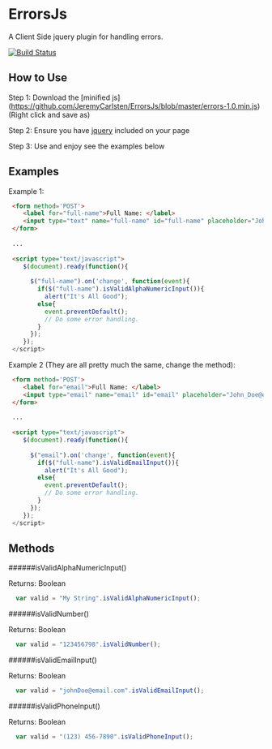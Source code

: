 ErrorsJs
========

A Client Side jquery plugin for handling errors.

[![Build Status](https://travis-ci.org/JeremyCarlsten/ErrorsJs.png?branch=master)](https://travis-ci.org/JeremyCarlsten/ErrorsJs)

How to Use 
----------

Step 1: Download the [minified js] (https://github.com/JeremyCarlsten/ErrorsJs/blob/master/errors-1.0.min.js) (Right click and save as)

Step 2: Ensure you have [jquery](http://jquery.com/) included on your page

Step 3: Use and enjoy see the examples below



Examples
--------

Example 1:

```html
 <form method='POST'>
    <label for="full-name">Full Name: </label>
    <input type="text" name="full-name" id="full-name" placeholder="John Doe" />
 </form>
 
 ...
 
 <script type="text/javascript">
    $(document).ready(function(){
    
      $("full-name").on('change', function(event){
        if($("full-name").isValidAlphaNumericInput()){
          alert("It's All Good");
        else{
          event.preventDefault();
          // Do some error handling.
        }
      });
    });
 </script>
```

Example 2 (They are all pretty much the same, change the method):

```html
 <form method='POST'>
    <label for="email">Full Name: </label>
    <input type="email" name="email" id="email" placeholder="John_Doe@email.com" />
 </form>
 
 ...
 
 <script type="text/javascript">
    $(document).ready(function(){
    
      $("email").on('change', function(event){
        if($("full-name").isValidEmailInput()){
          alert("It's All Good");
        else{
          event.preventDefault();
          // Do some error handling.
        }
      });
    });
 </script>
```


Methods
-------

######isValidAlphaNumericInput()

  Returns: Boolean
```javascript
  var valid = "My String".isValidAlphaNumericInput();
```

######isValidNumber()

  Returns: Boolean
```javascript
  var valid = "123456798".isValidNumber();
```

######isValidEmailInput()

  Returns: Boolean
```javascript
  var valid = "johnDoe@email.com".isValidEmailInput();
```

######isValidPhoneInput()

  Returns: Boolean
```javascript
  var valid = "(123) 456-7890".isValidPhoneInput();
```
